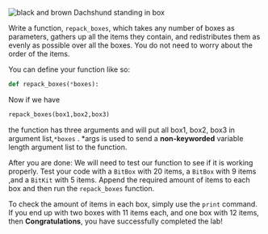 <!--title={Repack Boxes}-->

<!--badges={Python:72,Software Engineering:45,Tinkerer:36}-->

<!--concepts={Lists.mdx, ForLoops.mdx, SlicingLists.mdx, WhileLoops.mdx, IndexingLists.mdx}-->

![black and brown Dachshund standing in box](https://images.pexels.com/photos/1303081/pexels-photo-1303081.jpeg?auto=compress&cs=tinysrgb&dpr=2&h=750&w=1260)

Write a function, `repack_boxes`, which takes any number of boxes as parameters, gathers up all the items they contain, and redistributes them as evenly as possible over all the boxes. You do not need to worry about the order of the items. 

You can define your function like so:

```python
def repack_boxes(*boxes):
```

Now if we have

```python
repack_boxes(box1,box2,box3)
```

the function has three arguments and will put all box1, box2, box3 in argument list,`*boxes` . *args is used to send a **non-keyworded** variable length argument list to the function. 

After you are done: We will need to test our function to see if it is working properly. Test your code with a `BitBox` with 20 items, a `BitBox` with 9 items ,and a `BitKit` with 5 items. Append the required amount of items to each box and then run the `repack_boxes` function. 

To check the amount of items in each box, simply use the `print` command. If you end up with two boxes with 11 items each, and one box with 12 items, then **Congratulations**, you have successfully completed the lab!
